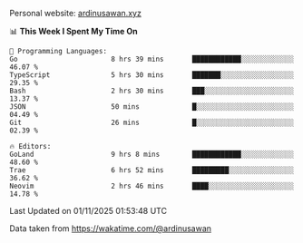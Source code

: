 Personal website: [ardinusawan.xyz](https://ardinusawan.xyz)

<!--START_SECTION:waka-->
📊 **This Week I Spent My Time On** 

```text
💬 Programming Languages: 
Go                       8 hrs 39 mins       ████████████░░░░░░░░░░░░░   46.07 % 
TypeScript               5 hrs 30 mins       ███████░░░░░░░░░░░░░░░░░░   29.35 % 
Bash                     2 hrs 30 mins       ███░░░░░░░░░░░░░░░░░░░░░░   13.37 % 
JSON                     50 mins             █░░░░░░░░░░░░░░░░░░░░░░░░   04.49 % 
Git                      26 mins             █░░░░░░░░░░░░░░░░░░░░░░░░   02.39 % 

🔥 Editors: 
GoLand                   9 hrs 8 mins        ████████████░░░░░░░░░░░░░   48.60 % 
Trae                     6 hrs 52 mins       █████████░░░░░░░░░░░░░░░░   36.62 % 
Neovim                   2 hrs 46 mins       ████░░░░░░░░░░░░░░░░░░░░░   14.78 % 
```


 Last Updated on 01/11/2025 01:53:48 UTC
<!--END_SECTION:waka-->
Data taken from https://wakatime.com/@ardinusawan
